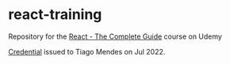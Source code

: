 # react-training

Repository for the [React - The Complete Guide](https://www.udemy.com/course/react-the-complete-guide-incl-redux/) course on Udemy

[Credential](https://udemy-certificate.s3.amazonaws.com/pdf/UC-4531665c-92a3-48a9-abc5-f75fa642365c.pdf) issued to Tiago Mendes on Jul 2022.
